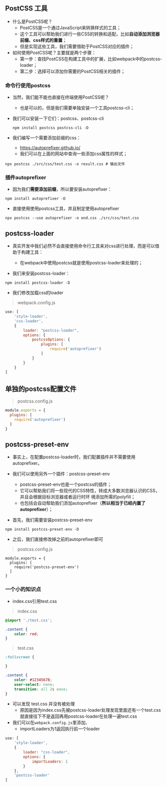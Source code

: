 ## PostCSS 工具

- 什么是PostCSS呢？ 
  - PostCSS是一个通过JavaScript来转换样式的工具； 
  - 这个工具可以帮助我们进行一些CSS的转换和适配，比如**自动添加浏览器前缀、css样式的重置**； 
  - 但是实现这些工具，我们需要借助于PostCSS对应的插件；
- 如何使用PostCSS呢？主要就是两个步骤： 
  - 第一步：查找PostCSS在构建工具中的扩展，比如webpack中的postcss-loader； 
  - 第二步：选择可以添加你需要的PostCSS相关的插件；

### 命令行使用postcss

- 当然，我们能不能也直接在终端使用PostCSS呢？ 

  - 也是可以的，但是我们需要单独安装一个工具postcss-cli； 

- 我们可以安装一下它们：postcss、postcss-cli 

  ```shell
  npm install postcss postcss-cli -D
  ```

- 我们编写一个需要添加前缀的css： 

  - https://autoprefixer.github.io/ 
  - 我们可以在上面的网站中查询一些添加css属性的样式；

```shell
npx postcss ./src/css/test.css -o result.css # 输出文件
```

### 插件autoprefixer

- 因为我们**需要添加前缀**，所以要安装autoprefixer：

```shell
npm install autoprefixer -D
```

- 直接使用使用postcss工具，并且制定使用autoprefixer

```shell
npx postcss --use autoprefixer -o end.css ./src/css/test.css 
```

## postcss-loader

- 真实开发中我们必然不会直接使用命令行工具来对css进行处理，而是可以借助于构建工具： 
  - 在webpack中使用postcss就是使用postcss-loader来处理的；

- 我们来安装postcss-loader：

```shell
npm install postcss-loader -D
```

- 我们修改加载css的loader

> webpack.config.js

```js
use: [
    'style-loader',
    'css-loader',
    {
        loader: "postcss-loader",
        options: {
            postcssOptions: {
                plugins: [
                    require('autoprefixer')
                ]
            }
        }
    }
]
```

## 单独的postcss配置文件

> postcss.config.js

```js
module.exports = {
  plugins: [
    require('autoprefixer')
  ]
}

```

## postcss-preset-env

- 事实上，在配置postcss-loader时，我们配置插件并不需要使用autoprefixer。 
- 我们可以使用另外一个插件：postcss-preset-env 
  - postcss-preset-env也是一个postcss的插件； 
  - 它可以帮助我们将一些现代的CSS特性，转成大多数浏览器认识的CSS，并且会根据目标浏览器或者运行时环 境添加所需的polyfill；
  - 也包括会自动帮助我们添加autoprefixer（**所以相当于已经内置了autoprefixer**）；

- 首先，我们需要安装postcss-preset-env

```shell
npm install postcss-preset-env -D
```

- 之后，我们直接修改掉之前的autoprefixer即可

> postcss.config.js

```shell
module.exports = {
  plugins: [
    require('postcss-preset-env')
  ]
}
```

### 一个小的知识点

- index.css引用test.css

> index.css

```css
@import './test.css';

.content {
    color: red;
}

```

> test.css

```css
:fullscreen {

}

.content {
    color: #12345678;
    user-select: none;
    transition: all 2s ease;
}
```

- 可以发现 test.css 并没有被处理
  - 原因是因为index.css先被postcss-loader处理发现里面还有一个test.css就直接往下不是返回再用postcss-loader在处理一遍test.css
- 我们可以在`webpack.config.js`里添加、
  - importLoaders为1返回执行前一个loader

```js
use: [
    'style-loader',
    {
        loader: "css-loader",
        options: {
            importLoaders: 1
        }
    },
    'postcss-loader'
]
```

